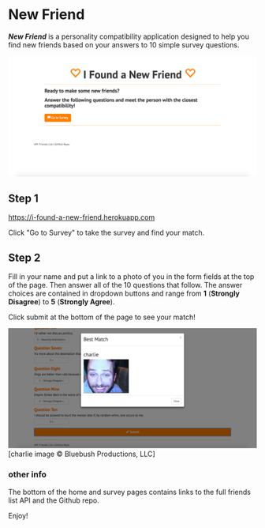 # New Friend

***New Friend*** is a personality compatibility application designed to help you find new friends based on your answers to 10 simple survey questions.

![screenshot of homepage](docs/new-friend-home-screen-cap.png)

## Step 1

<a href="https://i-found-a-new-friend.herokuapp.com">https://i-found-a-new-friend.herokuapp.com</a>

Click "Go to Survey" to take the survey and find your match.

## Step 2

Fill in your name and put a link to a photo of you in the form fields at the top of the page. Then answer all of the 10 questions that follow. The answer choices are contained in dropdown buttons and range from **1** (**Strongly Disagree**) to **5** (**Strongly Agree**).

Click submit at the bottom of the page to see your match!

![screenshot of match modal](docs/new-friend-screen-cap.png)
[charlie image © Bluebush Productions, LLC]

### other info

The bottom of the home and survey pages contains links to the full friends list API and the Github repo.

Enjoy!

